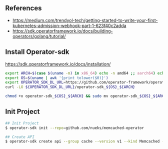 ## References
- https://medium.com/trendyol-tech/getting-started-to-write-your-first-kubernetes-admission-webhook-part-1-623f40c2adda
- https://sdk.operatorframework.io/docs/building-operators/golang/tutorial/



## Install Operator-sdk
https://sdk.operatorframework.io/docs/installation/

```sh
export ARCH=$(case $(uname -m) in x86_64) echo -n amd64 ;; aarch64) echo -n arm64 ;; *) echo -n $(uname -m) ;; esac)
export OS=$(uname | awk '{print tolower($0)}')
export OPERATOR_SDK_DL_URL=https://github.com/operator-framework/operator-sdk/releases/download/v1.34.1
curl -LO ${OPERATOR_SDK_DL_URL}/operator-sdk_${OS}_${ARCH}

chmod +x operator-sdk_${OS}_${ARCH} && sudo mv operator-sdk_${OS}_${ARCH} /usr/local/bin/operator-sdk
```


## Init Project

```sh
## Init Project
$ operator-sdk init --repo=github.com/nueks/memcached-operator

## Create API
$ operator-sdk create api --group cache --version v1 --kind Memcached --resource=true --controller=true
```


